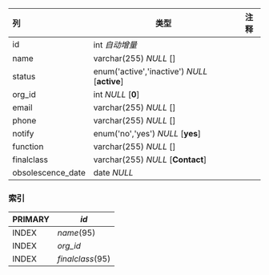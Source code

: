 | 列                | 类型                                          | 注释 |
| :---------------- | --------------------------------------------- | ---- |
| id                | int *自动增量*                                |      |
| name              | varchar(255) *NULL* []                        |      |
| status            | enum('active','inactive') *NULL* [**active**] |      |
| org_id            | int *NULL* [**0**]                            |      |
| email             | varchar(255) *NULL* []                        |      |
| phone             | varchar(255) *NULL* []                        |      |
| notify            | enum('no','yes') *NULL* [**yes**]             |      |
| function          | varchar(255) *NULL* []                        |      |
| finalclass        | varchar(255) *NULL* [**Contact**]             |      |
| obsolescence_date | date *NULL*                                   |      |

### 索引

| PRIMARY | *id*             |
| :------ | ---------------- |
| INDEX   | *name*(95)       |
| INDEX   | *org_id*         |
| INDEX   | *finalclass*(95) |